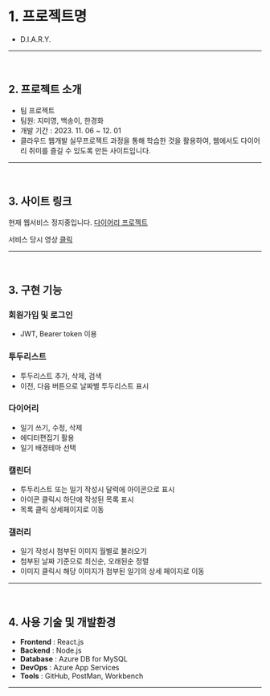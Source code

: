 # 1. 프로젝트명 
- D.I.A.R.Y.

---
<br/>

## 2. 프로젝트 소개
- 팀 프로젝트
- 팀원: 지미영, 백송이, 한경화
- 개발 기간 : 2023. 11. 06 ~ 12. 01
- 클라우드 웹개발 실무프로젝트 과정을 통해 학습한 것을 활용하여, 웹에서도 다이어리 취미를 즐길 수 있도록 만든 사이트입니다.

---
<br/>

## 3. 사이트 링크

현재 웹서비스 정지중입니다.
[다이어리 프로젝트](https://diary-fe.azurewebsites.net)

서비스 당시 영상
[클릭](https://drive.google.com/file/d/1UgiqYWPIWF7Da2dpVs7xrpYpq7R7ZUiB/view?usp=drivesdk)

---
<br/>

## 3. 구현 기능

### 회원가입 및 로그인
- JWT, Bearer token 이용

### 투두리스트
- 투두리스트 추가, 삭제, 검색
- 이전, 다음 버튼으로 날짜별 투두리스트 표시

### 다이어리
- 일기 쓰기, 수정, 삭제
- 에디터편집기 활용
- 일기 배경테마 선택

### 캘린더
- 투두리스트 또는 일기 작성시 달력에 아이콘으로 표시
- 아이콘 클릭시 하단에 작성된 목록 표시
- 목록 클릭 상세페이지로 이동

### 갤러리
- 일기 작성시 첨부된 이미지 월별로 불러오기
- 첨부된 날짜 기준으로 최신순, 오래된순 정렬
- 이미지 클릭시 해당 이미지가 첨부된 일기의 상세 페이지로 이동

---
<br/>

## 4. 사용 기술 및 개발환경

- **Frontend** : React.js
- **Backend** : Node.js
- **Database** : Azure DB for MySQL
- **DevOps** : Azure App Services
- **Tools** : GitHub, PostMan, Workbench


---


